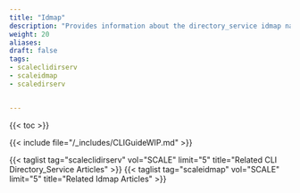```yaml
---
title: "Idmap"
description: "Provides information about the directory_service idmap namespace in the TrueNAS CLI. Includes command syntax and common commands."
weight: 20
aliases:
draft: false
tags:
- scaleclidirserv
- scaleidmap
- scaledirserv


---
```


{{< toc >}}


{{< include file="/_includes/CLIGuideWIP.md" >}}


{{< taglist tag="scaleclidirserv" vol="SCALE" limit="5" title="Related CLI Directory_Service Articles" >}}
{{< taglist tag="scaleidmap" vol="SCALE" limit="5" title="Related Idmap Articles" >}}